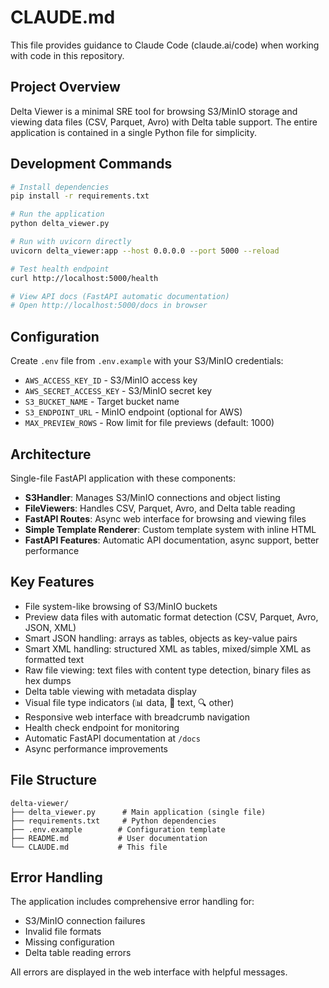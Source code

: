 # CLAUDE.md

This file provides guidance to Claude Code (claude.ai/code) when working with code in this repository.

## Project Overview

Delta Viewer is a minimal SRE tool for browsing S3/MinIO storage and viewing data files (CSV, Parquet, Avro) with Delta table support. The entire application is contained in a single Python file for simplicity.

## Development Commands

```bash
# Install dependencies
pip install -r requirements.txt

# Run the application
python delta_viewer.py

# Run with uvicorn directly
uvicorn delta_viewer:app --host 0.0.0.0 --port 5000 --reload

# Test health endpoint
curl http://localhost:5000/health

# View API docs (FastAPI automatic documentation)
# Open http://localhost:5000/docs in browser
```

## Configuration

Create `.env` file from `.env.example` with your S3/MinIO credentials:
- `AWS_ACCESS_KEY_ID` - S3/MinIO access key
- `AWS_SECRET_ACCESS_KEY` - S3/MinIO secret key  
- `S3_BUCKET_NAME` - Target bucket name
- `S3_ENDPOINT_URL` - MinIO endpoint (optional for AWS)
- `MAX_PREVIEW_ROWS` - Row limit for file previews (default: 1000)

## Architecture

Single-file FastAPI application with these components:

- **S3Handler**: Manages S3/MinIO connections and object listing
- **FileViewers**: Handles CSV, Parquet, Avro, and Delta table reading
- **FastAPI Routes**: Async web interface for browsing and viewing files
- **Simple Template Renderer**: Custom template system with inline HTML
- **FastAPI Features**: Automatic API documentation, async support, better performance

## Key Features

- File system-like browsing of S3/MinIO buckets
- Preview data files with automatic format detection (CSV, Parquet, Avro, JSON, XML)
- Smart JSON handling: arrays as tables, objects as key-value pairs
- Smart XML handling: structured XML as tables, mixed/simple XML as formatted text
- Raw file viewing: text files with content type detection, binary files as hex dumps
- Delta table viewing with metadata display
- Visual file type indicators (📊 data, 📝 text, 🔍 other)
- Responsive web interface with breadcrumb navigation
- Health check endpoint for monitoring
- Automatic FastAPI documentation at `/docs`
- Async performance improvements

## File Structure

```
delta-viewer/
├── delta_viewer.py      # Main application (single file)
├── requirements.txt     # Python dependencies
├── .env.example        # Configuration template
├── README.md           # User documentation
└── CLAUDE.md           # This file
```

## Error Handling

The application includes comprehensive error handling for:
- S3/MinIO connection failures
- Invalid file formats
- Missing configuration
- Delta table reading errors

All errors are displayed in the web interface with helpful messages.